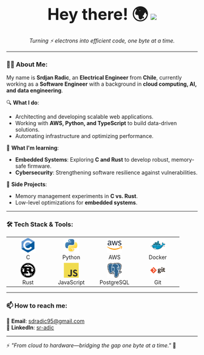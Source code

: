 <div id="badges" align="center">
  <h1>
    <span style="font-size: 1.5em;">Hey there! 🌍</span>  
    <img src="https://media.giphy.com/media/hvRJCLFzcasrR4ia7z/giphy.gif" width="30px"/>
  </h1>
  <p>
    <i>Turning ⚡ electrons into efficient code, one byte at a time.</i>
  </p>
</div>

---

### 👨‍💻 About Me:

My name is **Srdjan Radic**, an **Electrical Engineer** from **Chile**, currently working as a **Software Engineer** with a background in **cloud computing, AI, and data engineering**.  

🔍 **What I do**:  
- Architecting and developing scalable web applications.  
- Working with **AWS, Python, and TypeScript** to build data-driven solutions.  
- Automating infrastructure and optimizing performance.  

🚀 **What I'm learning**:  
- **Embedded Systems**: Exploring **C and Rust** to develop robust, memory-safe firmware.  
- **Cybersecurity**: Strengthening software resilience against vulnerabilities.

🔧 **Side Projects**:  
- Memory management experiments in **C vs. Rust**.  
- Low-level optimizations for **embedded systems**.  

---

### 🛠️ Tech Stack & Tools:

<table align="center">
  <tr>
    <td align="center" width="100px"><img src="https://github.com/devicons/devicon/blob/master/icons/c/c-original.svg" title="C" alt="C" width="40" height="40"/><br/>C</td>
    <td align="center" width="100px"><img src="https://github.com/devicons/devicon/blob/master/icons/python/python-original.svg" title="Python" alt="Python" width="40" height="40"/><br/>Python</td>
    <td align="center" width="100px"><img src="https://github.com/devicons/devicon/blob/master/icons/amazonwebservices/amazonwebservices-original-wordmark.svg" title="AWS" alt="AWS" width="40" height="40"/><br/>AWS</td>
    <td align="center" width="100px"><img src="https://github.com/devicons/devicon/blob/master/icons/docker/docker-original.svg" title="Docker" alt="Docker" width="40" height="40"/><br/>Docker</td>
  </tr>
  <tr>
    <td align="center" width="100px"><img src="https://github.com/devicons/devicon/blob/master/icons/rust/rust-original.svg" title="Rust" alt="Rust" width="40" height="40"/><br/>Rust</td>
    <td align="center" width="100px"><img src="https://github.com/devicons/devicon/blob/master/icons/javascript/javascript-original.svg" title="JavaScript" alt="JavaScript" width="40" height="40"/><br/>JavaScript</td>
    <td align="center" width="100px"><img src="https://github.com/devicons/devicon/blob/master/icons/postgresql/postgresql-original.svg" title="PostgreSQL" alt="PostgreSQL" width="40" height="40"/><br/>PostgreSQL</td>
    <td align="center" width="100px"><img src="https://github.com/devicons/devicon/blob/master/icons/git/git-original-wordmark.svg" title="Git" alt="Git" width="40" height="40"/><br/>Git</td>
  </tr>
</table>

---

### 📫 How to reach me:
📩 **Email**: sdradic95@gmail.com  
💼 **LinkedIn**: [sr-adic](https://www.linkedin.com/in/sr-adic/)  

---

⚡ *"From cloud to hardware—bridging the gap one byte at a time."* 🚀
